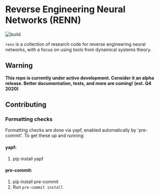 # Reverse Engineering Neural Networks (RENN)

![build](https://github.com/google-research/reverse-engineering-neural-networks/workflows/build/badge.svg)

`renn` is a collection of research code for reverse engineering neural networks, with a focus on using tools from dynamical systems theory.

## Warning
**This repo is currently under active development. Consider it an alpha release. Better documentation, tests, and more are coming! (est. Q4 2020)**

## Contributing

### Formatting checks

Formatting checks are done via yapf, enabled automatically by 'pre-commit'.
To get these up and running:

#### yapf:

1. pip install yapf

#### pre-commit:

1. pip install pre-commit
2. Run `pre-commit install`
